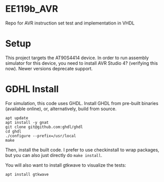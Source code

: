 # EE119b_AVR
Repo for AVR instruction set test and implementation in VHDL


# Setup

This project targets the AT90S4414 device. In order to run assembly simulator for this device,
you need to install AVR Studio 4? (verifying this now). Newer versions deprecate support.

# GDHL Install

For simulation, this code uses GHDL. Install GHDL from pre-built binaries (available online), or,
alternatively, build from source.

```
apt update
apt install -y gnat
git clone git@github.com:ghdl/ghdl
cd ghdl
./configure --prefix=/usr/local
make
```

Then, install the built code. I prefer to use checkinstall to wrap packages, but you can also just directly do `make install`.

You will also want to install gtkwave to visualize the tests:

```
apt install gtkwave
```
